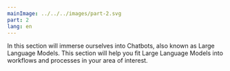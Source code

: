 ```yaml
---
mainImage: ../../../images/part-2.svg
part: 2
lang: en
---
```


<div class="intro">

In this section will immerse ourselves into Chatbots, also known as Large Language Models. This section will help you fit Large Language Models into workflows and processes in your area of interest.

</div>
